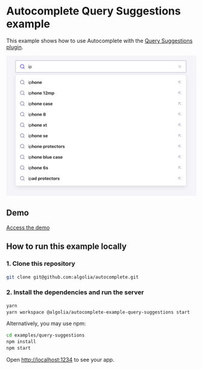 # Autocomplete Query Suggestions example

This example shows how to use Autocomplete with the [Query Suggestions plugin](https://www.algolia.com/doc/ui-libraries/autocomplete/api-reference/autocomplete-plugin-query-suggestions/).

<p align="center"><img src="capture.png?raw=true" alt="A capture of the Autocomplete query suggestions example" /></p>

## Demo

[Access the demo](https://codesandbox.io/s/github/algolia/autocomplete/tree/next/examples/query-suggestions)

## How to run this example locally

### 1. Clone this repository

```sh
git clone git@github.com:algolia/autocomplete.git
```

### 2. Install the dependencies and run the server

```sh
yarn
yarn workspace @algolia/autocomplete-example-query-suggestions start
```

Alternatively, you may use npm:

```sh
cd examples/query-suggestions
npm install
npm start
```

Open <http://localhost:1234> to see your app.